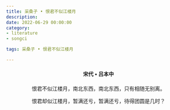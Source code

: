```yaml
---
title: 采桑子 • 恨君不似江楼月
description:
date: 2022-06-29 00:00:00
category:
- literature
- songci

tags: 采桑子 • 恨君不似江楼月

---
```


<div id="poem-author">
    宋代 • 吕本中
</div>
<div id="poem-body">
<p class="poem-paragraph">恨君不似江楼月，南北东西，南北东西，只有相随无别离。</p>
<p class="poem-paragraph">恨君却似江楼月，暂满还亏，暂满还亏，待得团圆是几时？</p>

</div>

<style>

#poem-author {
    width: 100%;
    text-align: center;
    margin: 20px 0;
    font-weight: bold;
}
#poem-body {
    width: 100%;
    text-align: center;
}
.poem-paragraph {
    font-family: "仿宋"
}

</style>